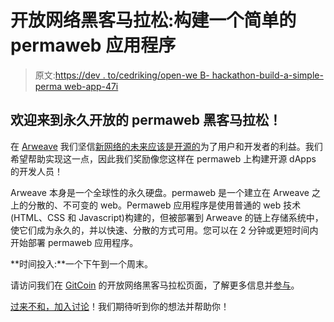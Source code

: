 # 开放网络黑客马拉松:构建一个简单的 permaweb 应用程序

> 原文:[https://dev . to/cedriking/open-we B- hackathon-build-a-simple-perma web-app-47i](https://dev.to/cedriking/open-web-hackathon-build-a-simple-permaweb-app-47i)

## 欢迎来到永久开放的 permaweb 黑客马拉松！

在 [Arweave](http://bit.ly/32MGZqh) 我们坚信[新网络的未来应该是开源的](http://bit.ly/32OaXdy)为了用户和开发者的利益。我们希望帮助实现这一点，因此我们奖励像您这样在 permaweb 上构建开源 dApps 的开发人员！

Arweave 本身是一个全球性的永久硬盘。permaweb 是一个建立在 Arweave 之上的分散的、不可变的 web。Permaweb 应用程序是使用普通的 web 技术(HTML、CSS 和 Javascript)构建的，但被部署到 Arweave 的链上存储系统中，使它们成为永久的，并以快速、分散的方式可用。您可以在 2 分钟或更短时间内开始部署 permaweb 应用程序。

**时间投入:**一个下午到一个周末。

请访问我们在 [GitCoin](http://bit.ly/2M2qKj8) 的开放网络黑客马拉松页面，了解更多信息并[参与](http://bit.ly/2M2qKj8)。

[过来不和，加入讨论](http://bit.ly/2M9DfcO)！我们期待听到你的想法并帮助你！